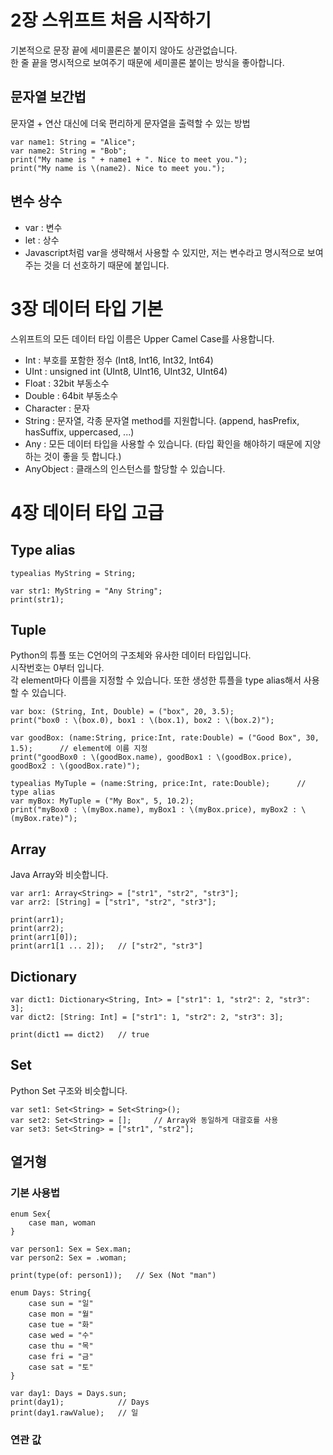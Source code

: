 # 2장 스위프트 처음 시작하기
기본적으로 문장 끝에 세미콜론은 붙이지 않아도 상관없습니다.
<br>
한 줄 끝을 명시적으로 보여주기 때문에 세미콜론 붙이는 방식을 좋아합니다.

## 문자열 보간법
문자열 + 연산 대신에 더욱 편리하게 문자열을 출력할 수 있는 방법

```
var name1: String = "Alice";
var name2: String = "Bob";
print("My name is " + name1 + ". Nice to meet you.");
print("My name is \(name2). Nice to meet you.");
```

## 변수 상수
* var : 변수
* let : 상수
* Javascript처럼 var을 생략해서 사용할 수 있지만, 저는 변수라고 명시적으로 보여주는 것을 더 선호하기 때문에 붙입니다.

# 3장 데이터 타입 기본
스위프트의 모든 데이터 타입 이름은 Upper Camel Case를 사용합니다.

* Int : 부호를 포함한 정수 (Int8, Int16, Int32, Int64)
* UInt : unsigned int (UInt8, UInt16, UInt32, UInt64)
* Float : 32bit 부동소수
* Double : 64bit 부동소수
* Character : 문자
* String : 문자열, 각종 문자열 method를 지원합니다. (append, hasPrefix, hasSuffix, uppercased, ...)
* Any : 모든 데이터 타입을 사용할 수 있습니다. (타입 확인을 해야하기 때문에 지양하는 것이 좋을 듯 합니다.)
* AnyObject : 클래스의 인스턴스를 할당할 수 있습니다.

# 4장 데이터 타입 고급

## Type alias

```
typealias MyString = String;

var str1: MyString = "Any String";
print(str1);
```

## Tuple
Python의 튜플 또는 C언어의 구조체와 유사한 데이터 타입입니다.
<br>
시작번호는 0부터 입니다.
<br>
각 element마다 이름을 지정할 수 있습니다. 또한 생성한 튜플을 type alias해서 사용할 수 있습니다.

```
var box: (String, Int, Double) = ("box", 20, 3.5);
print("box0 : \(box.0), box1 : \(box.1), box2 : \(box.2)");

var goodBox: (name:String, price:Int, rate:Double) = ("Good Box", 30, 1.5);      // element에 이름 지정
print("goodBox0 : \(goodBox.name), goodBox1 : \(goodBox.price), goodBox2 : \(goodBox.rate)");

typealias MyTuple = (name:String, price:Int, rate:Double);      // type alias
var myBox: MyTuple = ("My Box", 5, 10.2);
print("myBox0 : \(myBox.name), myBox1 : \(myBox.price), myBox2 : \(myBox.rate)");
```

## Array
Java Array와 비슷합니다.

```
var arr1: Array<String> = ["str1", "str2", "str3"];
var arr2: [String] = ["str1", "str2", "str3"];

print(arr1);
print(arr2);
print(arr1[0]);
print(arr1[1 ... 2]);   // ["str2", "str3"]
```

## Dictionary

```
var dict1: Dictionary<String, Int> = ["str1": 1, "str2": 2, "str3": 3];
var dict2: [String: Int] = ["str1": 1, "str2": 2, "str3": 3];

print(dict1 == dict2)   // true
```

## Set
Python Set 구조와 비슷합니다.

```
var set1: Set<String> = Set<String>();
var set2: Set<String> = [];     // Array와 동일하게 대괄호를 사용
var set3: Set<String> = ["str1", "str2"];
```

## 열거형

### 기본 사용법

```
enum Sex{
    case man, woman
}

var person1: Sex = Sex.man;
var person2: Sex = .woman;

print(type(of: person1));   // Sex (Not "man")

enum Days: String{
    case sun = "일"
    case mon = "월"
    case tue = "화"
    case wed = "수"
    case thu = "목"
    case fri = "금"
    case sat = "토"
}

var day1: Days = Days.sun;
print(day1);            // Days
print(day1.rawValue);   // 일
```

### 연관 값
